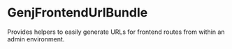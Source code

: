 GenjFrontendUrlBundle
=====================

Provides helpers to easily generate URLs for frontend routes from within an admin environment.
